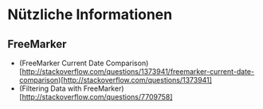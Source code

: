 # Nützliche Informationen

## FreeMarker

- (FreeMarker Current Date Comparison)[http://stackoverflow.com/questions/1373941/freemarker-current-date-comparison)[http://stackoverflow.com/questions/1373941]
- (Filtering Data with FreeMarker)[http://stackoverflow.com/questions/7709758]
